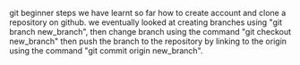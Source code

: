 git beginner steps
we have learnt so far how to create account and clone a repository on github.
we eventually looked at creating branches using "git branch new_branch", then change branch using the command "git checkout new_branch"
then push the branch to the repository by linking to the origin using the command "git commit origin new_branch".
